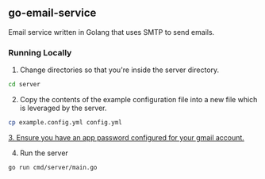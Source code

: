 ﻿## go-email-service

Email service written in Golang that uses SMTP to send emails.

### Running Locally

1. Change directories so that you're inside the server directory.

```bash
cd server
```

2. Copy the contents of the example configuration file into a new file which is leveraged by the server.

```bash
cp example.config.yml config.yml
```

<ins> 3. Ensure you have an app password configured for your gmail account.</ins>

4. Run the server

```bash
go run cmd/server/main.go
```
